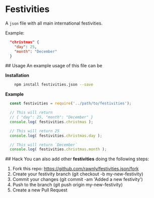 # Festivities

A `json` file with all main international festivities.

Example:
```json
  "christmas" {
    "day": 25,
    "month": "December"
  }
```

## Usage
An example usage of this file can be

**Installation**
```bash
	npm install festivities.json --save
```

**Example**
```javascript
  const festivities = require('../path/to/festivities');

  // This will return
  // { "day": 25, "month": "December" }
  console.log( festivities.christmas );

  // This will return 25
  console.log( festivities.christmas.day );

  // This will return `December`
  console.log( festivities.christmas.month );
```

## Hack
You can also add other **festivities** doing the following steps:

1. Fork this repo: https://github.com/rawnly/festivities.json/fork
2. Create your festivity branch (git checkout -b my-new-festivity)
3. Commit your changes (git commit -am 'Added a new festivity')
4. Push to the branch (git push origin my-new-festivity)
5. Create a new Pull Request
